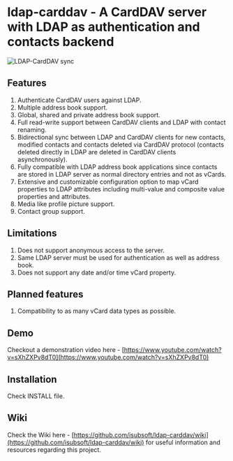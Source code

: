 # ldap-carddav - A CardDAV server with LDAP as authentication and contacts backend
![LDAP-CardDAV sync](https://github.com/user-attachments/assets/abdb4424-62d8-4166-96bd-8420e11723ea)  

## Features
1. Authenticate CardDAV users against LDAP.
2. Multiple address book support.
3. Global, shared and private address book support.
4. Full read-write support between CardDAV clients and LDAP with contact renaming.
5. Bidirectional sync between LDAP and CardDAV clients for new contacts, modified contacts and contacts deleted via CardDAV protocol (contacts deleted directly in LDAP are deleted in CardDAV clients asynchronously).
6. Fully compatible with LDAP address book applications since contacts are stored in LDAP server as normal directory entries and not as vCards.
7. Extensive and customizable configuration option to map vCard properties to LDAP attributes including multi-value and composite value properties and attributes.
8. Media like profile picture support.
9. Contact group support.

## Limitations
1. Does not support anonymous access to the server.
2. Same LDAP server must be used for authentication as well as address book.
3. Does not support any date and/or time vCard property.

## Planned features
1. Compatibility to as many vCard data types as possible.

## Demo
Checkout a demonstration video here - [https://www.youtube.com/watch?v=sXhZXPv8dT0](https://www.youtube.com/watch?v=sXhZXPv8dT0)  

## Installation
Check INSTALL file.

## Wiki
Check the Wiki here - [https://github.com/isubsoft/ldap-carddav/wiki](https://github.com/isubsoft/ldap-carddav/wiki) for useful information and resources regarding this project.
